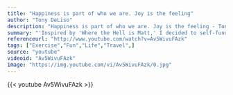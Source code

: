 ```yaml
---
title: "Happiness is part of who we are. Joy is the feeling"
author: "Tony DeLiso"
description: "Happiness is part of who we are. Joy is the feeling - Tony DeLiso quotes from GetInspired365.com"
summary: "'Inspired by 'Where the Hell is Matt,' I decided to self-fund a 120,000+ mile, 16-country, 18-month adventure around the world. '"
referenceurl: "http://www.youtube.com/watch?v=Av5WivuFAzk"
tags: ["Exercise","Fun","Life","Travel",]
source: "youtube"
videoid: "Av5WivuFAzk"
image: "https://img.youtube.com/vi/Av5WivuFAzk/0.jpg"
---
```


{{< youtube Av5WivuFAzk >}}
